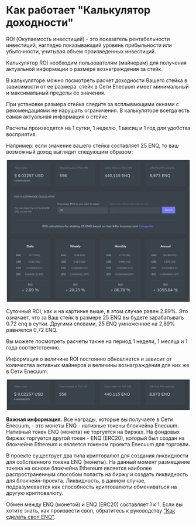 # Как работает "Калькулятор доходности"

ROI (Окупаемость инвестиций) - это показатель рентабельности инвестиций, наглядно показывающий уровень прибыльности или убыточности, учитывая объем произведенных инвестиций.

Калькулятор ROI необходим пользователям (майнерам) для получения актуальной информации о размере вознаграждения за стейк.

В калькуляторе можно посмотреть расчет доходности Вашего стейка в зависимости от ее размера. стейк в Сети Enecuum имеет минимальный и максимальный пределы ее значения.

При установке размера стейка следите за всплывающими окнами с рекомендациями не нарушать ограничения. В калькуляторе всегда есть самая актуальная информация о стейке.

Расчеты производятся на 1 сутки, 1 неделю, 1 месяц и 1 год для удобства восприятия.

Например: если значение вашего стейка составляет 25 ENQ, то ваш возможный доход выглядит следующим образом:

<p align = "center"> <img src="./img/roi/web-roi.png" width="500"/> </p>

Суточный ROI, как и на картинке выше, в этом случае равен 2.89%. Это означает, что за Ваш стейк в размере 25 ENQ вы будете зарабатывать 0.72 enq в сутки. Другими словами, 25 ENQ умноженное на 2,89% равняется 0,72 ENQ.

Вы можете посмотреть расчеты также на период 1 недели, 1 месяца и 1 года соответственно.

Информация о величине ROI постоянно обновляется и зависит от количества активных майнеров и величины вознаграждения для них же в Сети Enecuum:

<p align = "center"> <img src="./img/roi/active.png" width="500"/> </p>

**Важная информация.** Все награды, которые вы получаете в Сети Enecuum, - это монеты ENQ - нативные токены блокчейна Enecuum. Нативный токен ENQ (монета) не торгуется на биржах. На фондовых биржах торгуется другой токен - ENQ (ERC20), который был создан на блокчейне Ethereum и является токеном проекта Enecuum для торговли. 

В проекте существует два типа криптовалют для создания ликвидности для собственного токена ENQ (монеты). На данный момент размещение токена на основе блокчейна Ethereum является наиболее распространенным способом попасть на биржу и создать ликвидность для блокчейн-проекта. Ликвидность, в данном случае, подразумевается как способность криптовалюты обмениваться на другую криптовалюту.

Обмен между ENQ (монетой) и ENQ (ERC20) составляет 1 к 1. Если вы хотите знать, как произвести своп, обратитесь к руководству ["Как сделать своп ENQ"](how-to-swap.md).